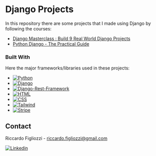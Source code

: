 # Django Projects

In this repository there are some projects that I made using Django by following the courses:

- [Django Masterclass : Build 9 Real World Django Projects](https://www.udemy.com/course/django-course/)
- [Python Django - The Practical Guide](https://www.udemy.com/course/python-django-the-practical-guide/)

### Built With

Here the major frameworks/libraries used in these projects:

* [![Python][Python]][Python-url]
* [![Django][Django]][Django-url]
* [![Django-Rest-Framework][Django-Rest-Framework]][Django-Rest-Framework-url]
* [![HTML][HTML]][HTML-url]
* [![CSS][CSS]][CSS-url]
* [![Tailwind][Tailwind]][Tailwind-url]
* [![Stripe][Stripe]][Stripe-url]


<!-- CONTACT -->
## Contact

Riccardo Figliozzi - riccardo.figliozzi@gmail.com

[![Linkedin][linkedin-shield]][linkedin-url]


<!-- MARKDOWN LINKS & IMAGES -->

[linkedin-shield]: https://img.shields.io/badge/-LinkedIn-black.svg?style=for-the-badge&logo=linkedin&colorB=blue
[linkedin-url]: https://www.linkedin.com/in/riccardo-figliozzi-a717ba203/?originalSubdomain=it
[Python]: https://img.shields.io/badge/python-000000?style=for-the-badge&logo=python&logoColor=white
[Python-url]: https://www.python.org
[Django]: https://img.shields.io/badge/django-20232A?style=for-the-badge&logo=django&logoColor=green
[Django-url]: https://www.djangoproject.com
[Django-Rest-Framework]: https://img.shields.io/badge/django_rest_framework-red?style=for-the-badge&logo=django_rest_framework&logoColor=red
[Django-Rest-Framework-url]: https://www.django-rest-framework.org
[HTML]: https://img.shields.io/badge/HTML-35495E?style=for-the-badge&logo=html&logoColor=white
[HTML-url]: https://developer.mozilla.org/en-US/docs/Web/HTML
[CSS]: https://img.shields.io/badge/CSS-blue?style=for-the-badge&logo=css&logoColor=white
[CSS-url]: https://developer.mozilla.org/en-US/docs/Web/CSS
[Tailwind]: https://img.shields.io/badge/Tailwind-blue?style=for-the-badge&logo=tailwind&logoColor=white
[Tailwind-url]: https://tailwindcss.com
[Stripe]: https://img.shields.io/badge/Stripe-purple?style=for-the-badge&logo=stripe&logoColor=white
[Stripe-url]: https://stripe.com

